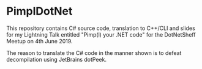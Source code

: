 # PimplDotNet

This repository contains C# source code, translation to C++/CLI and slides for my Lightning Talk entitled "Pimp(l) your .NET code" for the DotNetSheff Meetup on 4th June 2019.

The reason to translate the C# code in the manner shown is to defeat decompilation using JetBrains dotPeek.
